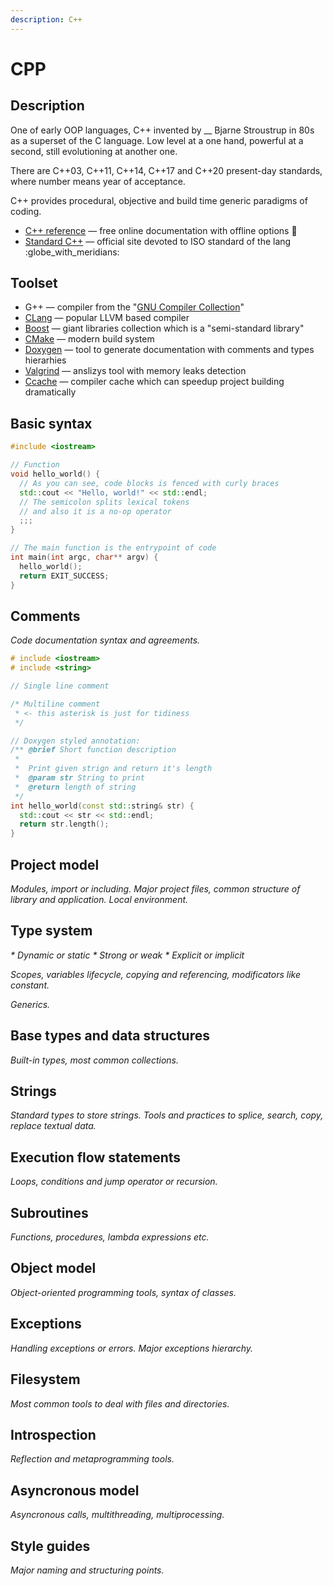 ```yaml
---
description: С++
---
```


# CPP

## Description

One of early OOP languages, C++ invented by __ Bjarne Stroustrup in 80s as a superset of the C language. Low level at a one hand, powerful at a second, still evolutioning at another one.

There are C++03, C++11, C++14, C++17 and C++20 present-day standards, where number means year of acceptance.

C++ provides procedural, objective and build time generic paradigms of coding.

* [C++ reference](https://en.cppreference.com/w/cpp) — free online documentation with offline options :book:
* [Standard C++](https://isocpp.org/) — official site devoted to ISO standard of the lang :globe\_with\_meridians:

## Toolset

* G++ — compiler from the "[GNU Compiler Collection](https://gcc.gnu.org/)"
* [CLang](https://clang.llvm.org/) — popular LLVM based compiler
* [Boost](https://www.boost.org/) — giant libraries collection which is a "semi-standard library"
* [CMake](https://cmake.org/) — modern build system
* [Doxygen](https://doxygen.nl/) — tool to generate documentation with comments and types hierarhies
* [Valgrind](https://valgrind.org/) — anslizys tool with memory leaks detection
* [Ccache](https://ccache.dev/) — compiler cache which can speedup project building dramatically

## Basic syntax

```cpp
#include <iostream>

// Function
void hello_world() {
  // As you can see, code blocks is fenced with curly braces
  std::cout << "Hello, world!" << std::endl;
  // The semicolon splits lexical tokens
  // and also it is a no-op operator
  ;;;
}

// The main function is the entrypoint of code
int main(int argc, char** argv) {
  hello_world();
  return EXIT_SUCCESS;
}
```

## Comments

_Code documentation syntax and agreements._

```cpp
# include <iostream>
# include <string>

// Single line comment

/* Multiline comment
 * <- this asterisk is just for tidiness
 */

// Doxygen styled annotation:
/** @brief Short function description
 *
 *  Print given strign and return it's length
 *  @param str String to print
 *  @return length of string
 */
int hello_world(const std::string& str) {
  std::cout << str << std::endl;
  return str.length();
}
```

## Project model

_Modules, import or including. Major project files, common structure of library and application. Local environment._

## Type system

_\* Dynamic or static_ _\* Strong or weak_ _\* Explicit or implicit_

_Scopes, variables lifecycle, copying and referencing, modificators like constant._

_Generics._

## Base types and data structures

_Built-in types, most common collections._

## Strings

_Standard types to store strings. Tools and practices to splice, search, copy, replace textual data._

## Execution flow statements

_Loops, conditions and jump operator or recursion._

## Subroutines

_Functions, procedures, lambda expressions etc._

## Object model

_Object-oriented programming tools, syntax of classes._

## Exceptions

_Handling exceptions or errors. Major exceptions hierarchy._

## Filesystem

_Most common tools to deal with files and directories._

## Introspection

_Reflection and metaprogramming tools._

## Asyncronous model

_Asyncronous calls, multithreading, multiprocessing._

## Style guides

_Major naming and structuring points._

